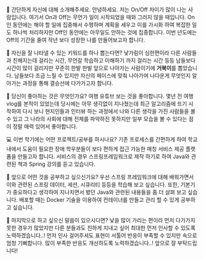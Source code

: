 👋 간단하게 자신에 대해 소개해주세요.
안녕하세요. 저는 On/Off 차이가 많이 나는 사람입니다. 여기서 On과 Off는 무언가 일이 시작되었을 때와 그러지 않을 때입니다. On인 동안에는 해야 할 일에 집중해서 수행하며 계획을 세우고 이를 가시화 하여 복잡한 일도 하나씩 처리하지만 Off인 동안에는 아무일도 안하는 것에 집중합니다. 이번 년도에는 Off의 기간을 줄여 작년 보다 성장한 나를 만들어보고자 합니다.

🔎 자신을 잘 나타낼 수 있는 키워드를 하나 뽑는다면?
낯가림이 심한편이라 다른 사람들과 친해지는데 걸리는 시간, 무언갈 학습하고 이해하기 까지 걸리는 시간 등등 남들보다 시간이 많이 걸리지만 꾸준히 한발 한발 앞으로 나아가는 사람이기에 **거북이**를 뽑았습니다. 남들보다 조금 느릴 수 있지만 자신의 페이스에 맞춰 나아가며 나다운게 무엇인지 알아가는 과정을 통해 결승선에 다가가고자 합니다.

💌 당신이 좋아하는 것은 무엇인가요?
여행 유튜브 보는 것을 좋아합니다. 몇년 전 여행 vlog를 본적이 있었는데 당시에는 아무 생각없이 지나쳤는데 최근 알고리즘에 뜨기 시작하여 다시 보니 현지인들과 인터뷰 하는 과정에서 나와 다른 생각을 가진 사람들을 볼 수 있고 그 나라의 사회에 대해 전체를 파악하진 못하지만 일부 모습을 볼 수 있다는 점이 정말 매력 있어서 좋아합니다.

💻 이번 학기에는 어떤 프로젝트/공부를 하시나요?
기존 프로세스를 간편하게 하여 학교 내에서 도움이 필요한 장애 학우분들이 보다 편하게 접근 가능한 매칭 서비스 제공 플랫폼을 만들고자 합니다. 서비스의 경우 스프링프레임워크로 제작 하기로 하여 Java와 관련된 책과 Spring 강의를 듣고 있습니다.

👣 앞으로 어떤 것을 공부하고 싶으신가요?
우선 스프링 프레임워크에 대해 배워가면서 이와 관련된 스프링 데이터, 세션, 시큐리티 등등을 학습해 보고 싶습니다. 또한, 기본기가 중요하다고 생각하여 지나치면서 봤던 Java와 관련된 내용들을 좀 더 살펴 보고 싶습니다. 배포할 때는 Docker 기술을 이용하여 컨테이너를 만들고 관리 할 수 있게 공부하고 싶습니다.  

💙 마지막으로 하고 싶으신 말씀이 있으시다면?
낯을 많이 가리는 편이라 먼저 다가가지 못한 경우가 많았지만 다른 분들과도 친하게 지내고 싶어 최대한 먼저 인사할 수 있도록 노력하겠습니다..! 먼저 인사 걸어주셔도 표현이 서툴어 반응이 부족할 수 있지만 속으로 엄청 기뻐합니다. 많이 부족한 반응도 개선하도록 노력하겠습니다..! 앞으로 잘 부탁드립니다!